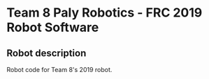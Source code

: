 Team 8 Paly Robotics - FRC 2019 Robot Software
================================================

## Robot description 
Robot code for Team 8's 2019 robot.
